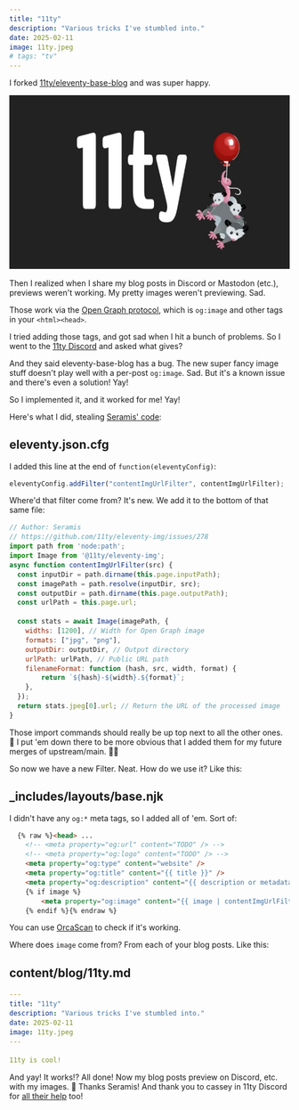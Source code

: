 ```yaml
---
title: "11ty"
description: "Various tricks I've stumbled into."
date: 2025-02-11
image: 11ty.jpeg
# tags: "tv"
---
```


I forked [11ty/eleventy-base-blog](https://github.com/11ty/eleventy-base-blog) and
was super happy.

<img src="11ty.jpeg" alt="Cute 11ty logo I found.">

Then I realized when I share my blog posts in Discord or Mastodon (etc.),
previews weren't working. My pretty images weren't previewing. Sad.

Those work via the [Open Graph protocol](https://ogp.me/), which is `og:image` and
other tags in your `<html><head>`.

I tried adding those tags, and got sad when I hit a bunch of problems. So I went to the
[11ty Discord](https://www.11ty.dev/blog/discord/) and asked what gives?

And they said eleventy-base-blog has a bug. The new super fancy image stuff doesn't
play well with a per-post `og:image`. Sad.
But it's a known issue and there's even a solution! Yay!

So I implemented it, and it worked for me! Yay!

Here's what I did, stealing [Seramis' code](https://github.com/11ty/eleventy-img/issues/278#issuecomment-2609486605):

## eleventy.json.cfg

I added this line at the end of `function(eleventyConfig)`:

```js
eleventyConfig.addFilter("contentImgUrlFilter", contentImgUrlFilter);
```

Where'd that filter come from? It's new. We add it to the bottom of that same file:

```js
// Author: Seramis
// https://github.com/11ty/eleventy-img/issues/278
import path from 'node:path';
import Image from '@11ty/eleventy-img';
async function contentImgUrlFilter(src) {
  const inputDir = path.dirname(this.page.inputPath);
  const imagePath = path.resolve(inputDir, src);
  const outputDir = path.dirname(this.page.outputPath);
  const urlPath = this.page.url;

  const stats = await Image(imagePath, {
    widths: [1200], // Width for Open Graph image
    formats: ["jpg", "png"],
    outputDir: outputDir, // Output directory
    urlPath: urlPath, // Public URL path
    filenameFormat: function (hash, src, width, format) {
        return `${hash}-${width}.${format}`;
    },
  });
  return stats.jpeg[0].url; // Return the URL of the processed image
}
```

Those import commands should really be up top next to all the other ones. 🙂
I put 'em down there to be more obvious that I added them for my future merges of upstream/main. 🤷‍♂️ 

So now we have a new Filter. Neat. How do we use it? Like this:

## _includes/layouts/base.njk

I didn't have any `og:*` meta tags, so I added all of 'em. Sort of:

```html
  {% raw %}<head> ...
    <!-- <meta property="og:url" content="TODO" /> -->
    <!-- <meta property="og:logo" content="TODO" /> -->
    <meta property="og:type" content="website" />
    <meta property="og:title" content="{{ title }}" />
    <meta property="og:description" content="{{ description or metadata.description }}" />
    {% if image %}
        <meta property="og:image" content="{{ image | contentImgUrlFilter | absoluteUrl(metadata.url) }}" />
    {% endif %}{% endraw %}
```

You can use [OrcaScan](https://orcascan.com/tools/open-graph-validator?url=https%3A%2F%2Fnotes.jays.net%2Fblog%2F11ty%2F) to check if it's working.

Where does `image` come from? From each of your blog posts. Like this:

## content/blog/11ty.md

```yaml
---
title: "11ty"
description: "Various tricks I've stumbled into."
date: 2025-02-11
image: 11ty.jpeg
---

11ty is cool!
```

And yay! It works!? All done! Now my blog posts preview on Discord, etc.
with my images. 🙂 Thanks Seramis! And thank you to cassey in 11ty Discord
for [all their help](https://discord.com/channels/741017160297611315/1335247804653899906) too!

